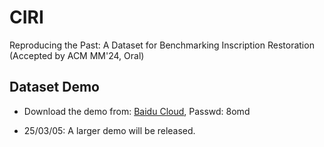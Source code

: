 # CIRI
Reproducing the Past: A Dataset for Benchmarking Inscription Restoration (Accepted by ACM MM'24, Oral)


## Dataset Demo

- Download the demo from: [Baidu Cloud](https://pan.baidu.com/s/1RQgDnzjZdqrCfw-CQmviww), Passwd: 8omd

- 25/03/05: A larger demo will be released.  
